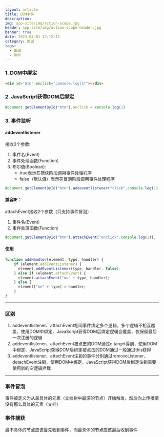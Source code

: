 ```yaml
---
layout: article
title: DOM事件
description: 
img: app-site/img/action-scope.jpg
header: app-site/img/action-scope-header.jpg
banner: true
date: 2023-04-01 12:12:12
category: 面试
tags:
  - 面试
  - DOM
---
```



### 1. DOM中绑定

```html
<div id="btn" onclick="console.log(1)"></div>
```

### 2. JavaScript获得DOM后绑定

```javascript
document.getElementById("btn").onclick = console.log(1)
```

### 3. 事件监听

#### addeventlistener
接收3个参数:
1. 事件名(Event)
2. 事件处理函数(Function)
3. 布尔值(Boolean):
	- true表示在捕获阶段调用事件处理程序
	- false（默认值）表示在冒泡阶段调用事件处理程序

```javascript
document.getElementById("btn").addeventlistener("click",console.log(1),false);
```

#### 兼容IE：

attachEvent接收2个参数（只支持事件冒泡）:
1. 事件名(Event)
2. 事件处理函数(Function)

```javascript
document.getElementById("btn").attachEvent("onclick",console.log(1));
```

#### 使用

```javascript
function addHandler(element, type, handler) {
    if (element.addEventListener) {
      element.addEventListener(type, handler, false);
    } else if (element.attachEvent) {
      element.attachEvent("on" + type, handler);
    } else {
      element["on" + type] = handler;
    }
}
```

---
### 区别

1. addeventlistener、attachEvent相同事件绑定多个逻辑，多个逻辑不相互覆盖，使用DOM中绑定、JavaScript获得DOM后绑定逻辑会覆盖，仅保留最后一次注册的逻辑
2. addeventlistener、attachEvent被点击的DOM通过e.target得到，使用DOM中绑定、JavaScript获得DOM后绑定被点击的DOM通过一般通过this获得
3. addeventlistener、attachEvent注销的事件分别通过removeListener、detachEvent注销，使用DOM中绑定、JavaScript获得DOM后绑定注销需要使用新的空逻辑拦截

---

### 事件冒泡

事件被定义为从最具体的元素（文档树中最深的节点）开始触发，然后向上传播至没有那么具体的元素（文档）

### 事件捕获

最不具体的节点应该最先收到事件，而最具体的节点应该最后收到事件